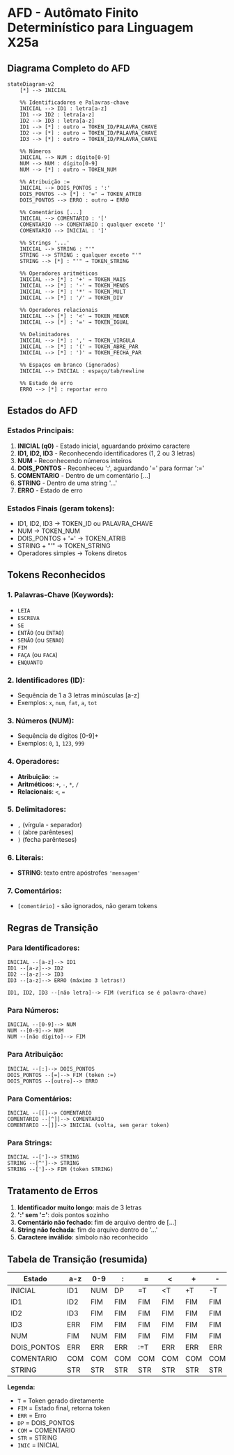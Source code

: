 # AFD - Autômato Finito Determinístico para Linguagem X25a

## Diagrama Completo do AFD

```mermaid
stateDiagram-v2
    [*] --> INICIAL
    
    %% Identificadores e Palavras-chave
    INICIAL --> ID1 : letra[a-z]
    ID1 --> ID2 : letra[a-z]
    ID2 --> ID3 : letra[a-z]
    ID1 --> [*] : outro → TOKEN_ID/PALAVRA_CHAVE
    ID2 --> [*] : outro → TOKEN_ID/PALAVRA_CHAVE
    ID3 --> [*] : outro → TOKEN_ID/PALAVRA_CHAVE
    
    %% Números
    INICIAL --> NUM : dígito[0-9]
    NUM --> NUM : dígito[0-9]
    NUM --> [*] : outro → TOKEN_NUM
    
    %% Atribuição :=
    INICIAL --> DOIS_PONTOS : ':'
    DOIS_PONTOS --> [*] : '=' → TOKEN_ATRIB
    DOIS_PONTOS --> ERRO : outro → ERRO
    
    %% Comentários [...]
    INICIAL --> COMENTARIO : '['
    COMENTARIO --> COMENTARIO : qualquer exceto ']'
    COMENTARIO --> INICIAL : ']'
    
    %% Strings '...'
    INICIAL --> STRING : "'"
    STRING --> STRING : qualquer exceto "'"
    STRING --> [*] : "'" → TOKEN_STRING
    
    %% Operadores aritméticos
    INICIAL --> [*] : '+' → TOKEN_MAIS
    INICIAL --> [*] : '-' → TOKEN_MENOS
    INICIAL --> [*] : '*' → TOKEN_MULT
    INICIAL --> [*] : '/' → TOKEN_DIV
    
    %% Operadores relacionais
    INICIAL --> [*] : '<' → TOKEN_MENOR
    INICIAL --> [*] : '=' → TOKEN_IGUAL
    
    %% Delimitadores
    INICIAL --> [*] : ',' → TOKEN_VIRGULA
    INICIAL --> [*] : '(' → TOKEN_ABRE_PAR
    INICIAL --> [*] : ')' → TOKEN_FECHA_PAR
    
    %% Espaços em branco (ignorados)
    INICIAL --> INICIAL : espaço/tab/newline
    
    %% Estado de erro
    ERRO --> [*] : reportar erro
```

## Estados do AFD

### Estados Principais:

1. **INICIAL (q0)** - Estado inicial, aguardando próximo caractere
2. **ID1, ID2, ID3** - Reconhecendo identificadores (1, 2 ou 3 letras)
3. **NUM** - Reconhecendo números inteiros
4. **DOIS_PONTOS** - Reconheceu ':', aguardando '=' para formar ':='
5. **COMENTARIO** - Dentro de um comentário [...]
6. **STRING** - Dentro de uma string '...'
7. **ERRO** - Estado de erro

### Estados Finais (geram tokens):

- ID1, ID2, ID3 → TOKEN_ID ou PALAVRA_CHAVE
- NUM → TOKEN_NUM
- DOIS_PONTOS + '=' → TOKEN_ATRIB
- STRING + "'" → TOKEN_STRING
- Operadores simples → Tokens diretos

## Tokens Reconhecidos

### 1. Palavras-Chave (Keywords):
- `LEIA`
- `ESCREVA`
- `SE`
- `ENTÃO` (ou `ENTAO`)
- `SENÃO` (ou `SENAO`)
- `FIM`
- `FAÇA` (ou `FACA`)
- `ENQUANTO`

### 2. Identificadores (ID):
- Sequência de 1 a 3 letras minúsculas [a-z]
- Exemplos: `x`, `num`, `fat`, `a`, `tot`

### 3. Números (NUM):
- Sequência de dígitos [0-9]+
- Exemplos: `0`, `1`, `123`, `999`

### 4. Operadores:
- **Atribuição**: `:=`
- **Aritméticos**: `+`, `-`, `*`, `/`
- **Relacionais**: `<`, `=`

### 5. Delimitadores:
- `,` (vírgula - separador)
- `(` (abre parênteses)
- `)` (fecha parênteses)

### 6. Literais:
- **STRING**: texto entre apóstrofes `'mensagem'`

### 7. Comentários:
- `[comentário]` - são ignorados, não geram tokens

## Regras de Transição

### Para Identificadores:
```
INICIAL --[a-z]--> ID1
ID1 --[a-z]--> ID2
ID2 --[a-z]--> ID3
ID3 --[a-z]--> ERRO (máximo 3 letras!)

ID1, ID2, ID3 --[não letra]--> FIM (verifica se é palavra-chave)
```

### Para Números:
```
INICIAL --[0-9]--> NUM
NUM --[0-9]--> NUM
NUM --[não dígito]--> FIM
```

### Para Atribuição:
```
INICIAL --[:]--> DOIS_PONTOS
DOIS_PONTOS --[=]--> FIM (token :=)
DOIS_PONTOS --[outro]--> ERRO
```

### Para Comentários:
```
INICIAL --[[]--> COMENTARIO
COMENTARIO --[^]]--> COMENTARIO
COMENTARIO --[]]--> INICIAL (volta, sem gerar token)
```

### Para Strings:
```
INICIAL --[']--> STRING
STRING --[^']--> STRING
STRING --[']--> FIM (token STRING)
```

## Tratamento de Erros

1. **Identificador muito longo**: mais de 3 letras
2. **':' sem '='**: dois pontos sozinho
3. **Comentário não fechado**: fim de arquivo dentro de [...]
4. **String não fechada**: fim de arquivo dentro de '...'
5. **Caractere inválido**: símbolo não reconhecido

## Tabela de Transição (resumida)

| Estado       | a-z  | 0-9  | :    | =    | <    | +    | -    | *    | /    | ,    | (    | )    | [    | ]    | '    | espaço |
|--------------|------|------|------|------|------|------|------|------|------|------|------|------|------|------|------|--------|
| INICIAL      | ID1  | NUM  | DP   | =T   | <T   | +T   | -T   | *T   | /T   | ,T   | (T   | )T   | COM  | ERR  | STR  | INIC   |
| ID1          | ID2  | FIM  | FIM  | FIM  | FIM  | FIM  | FIM  | FIM  | FIM  | FIM  | FIM  | FIM  | FIM  | FIM  | FIM  | FIM    |
| ID2          | ID3  | FIM  | FIM  | FIM  | FIM  | FIM  | FIM  | FIM  | FIM  | FIM  | FIM  | FIM  | FIM  | FIM  | FIM  | FIM    |
| ID3          | ERR  | FIM  | FIM  | FIM  | FIM  | FIM  | FIM  | FIM  | FIM  | FIM  | FIM  | FIM  | FIM  | FIM  | FIM  | FIM    |
| NUM          | FIM  | NUM  | FIM  | FIM  | FIM  | FIM  | FIM  | FIM  | FIM  | FIM  | FIM  | FIM  | FIM  | FIM  | FIM  | FIM    |
| DOIS_PONTOS  | ERR  | ERR  | ERR  | :=T  | ERR  | ERR  | ERR  | ERR  | ERR  | ERR  | ERR  | ERR  | ERR  | ERR  | ERR  | ERR    |
| COMENTARIO   | COM  | COM  | COM  | COM  | COM  | COM  | COM  | COM  | COM  | COM  | COM  | COM  | COM  | INIC | COM  | COM    |
| STRING       | STR  | STR  | STR  | STR  | STR  | STR  | STR  | STR  | STR  | STR  | STR  | STR  | STR  | STR  | FIM  | STR    |

**Legenda:**
- `T` = Token gerado diretamente
- `FIM` = Estado final, retorna token
- `ERR` = Erro
- `DP` = DOIS_PONTOS
- `COM` = COMENTARIO
- `STR` = STRING
- `INIC` = INICIAL
